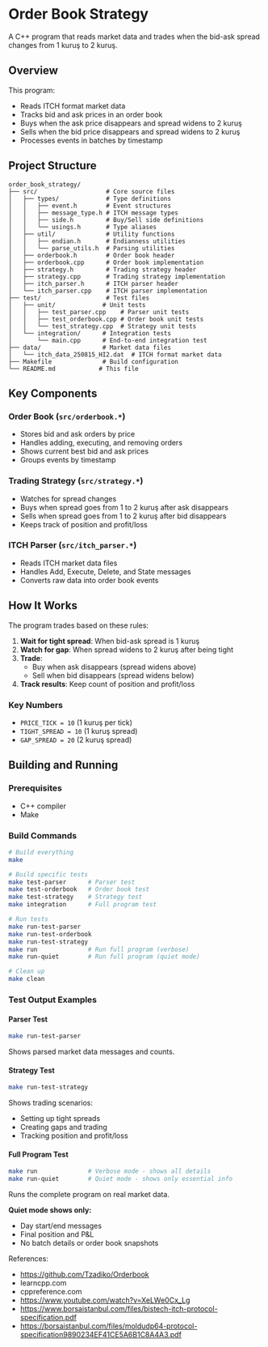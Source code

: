 # Order Book Strategy

A C++ program that reads market data and trades when the bid-ask spread changes from 1 kuruş to 2 kuruş.

## Overview

This program:
- Reads ITCH format market data
- Tracks bid and ask prices in an order book
- Buys when the ask price disappears and spread widens to 2 kuruş
- Sells when the bid price disappears and spread widens to 2 kuruş
- Processes events in batches by timestamp

## Project Structure

```
order_book_strategy/
├── src/                   # Core source files
│   ├── types/             # Type definitions
│   │   ├── event.h        # Event structures
│   │   ├── message_type.h # ITCH message types
│   │   ├── side.h         # Buy/Sell side definitions
│   │   └── usings.h       # Type aliases
│   ├── util/              # Utility functions
│   │   ├── endian.h       # Endianness utilities
│   │   └── parse_utils.h  # Parsing utilities
│   ├── orderbook.h        # Order book header
│   ├── orderbook.cpp      # Order book implementation
│   ├── strategy.h         # Trading strategy header
│   ├── strategy.cpp       # Trading strategy implementation
│   ├── itch_parser.h      # ITCH parser header
│   └── itch_parser.cpp    # ITCH parser implementation
├── test/                  # Test files
│   ├── unit/             # Unit tests
│   │   ├── test_parser.cpp    # Parser unit tests
│   │   ├── test_orderbook.cpp # Order book unit tests
│   │   └── test_strategy.cpp  # Strategy unit tests
│   └── integration/      # Integration tests
│       └── main.cpp      # End-to-end integration test
├── data/                 # Market data files
│   └── itch_data_250815_HI2.dat  # ITCH format market data
├── Makefile              # Build configuration
└── README.md            # This file
```

## Key Components

### Order Book (`src/orderbook.*`)
- Stores bid and ask orders by price
- Handles adding, executing, and removing orders
- Shows current best bid and ask prices
- Groups events by timestamp

### Trading Strategy (`src/strategy.*`)
- Watches for spread changes
- Buys when spread goes from 1 to 2 kuruş after ask disappears
- Sells when spread goes from 1 to 2 kuruş after bid disappears
- Keeps track of position and profit/loss

### ITCH Parser (`src/itch_parser.*`)
- Reads ITCH market data files
- Handles Add, Execute, Delete, and State messages
- Converts raw data into order book events

## How It Works

The program trades based on these rules:

1. **Wait for tight spread**: When bid-ask spread is 1 kuruş
2. **Watch for gap**: When spread widens to 2 kuruş after being tight
3. **Trade**: 
   - Buy when ask disappears (spread widens above)
   - Sell when bid disappears (spread widens below)
4. **Track results**: Keep count of position and profit/loss

### Key Numbers
- `PRICE_TICK = 10` (1 kuruş per tick)
- `TIGHT_SPREAD = 10` (1 kuruş spread)
- `GAP_SPREAD = 20` (2 kuruş spread)

## Building and Running

### Prerequisites
- C++ compiler
- Make

### Build Commands
```bash
# Build everything
make

# Build specific tests
make test-parser      # Parser test
make test-orderbook   # Order book test  
make test-strategy    # Strategy test
make integration      # Full program test

# Run tests
make run-test-parser
make run-test-orderbook
make run-test-strategy
make run              # Run full program (verbose)
make run-quiet        # Run full program (quiet mode)

# Clean up
make clean
```

### Test Output Examples

#### Parser Test
```bash
make run-test-parser
```
Shows parsed market data messages and counts.

#### Strategy Test
```bash
make run-test-strategy
```
Shows trading scenarios:
- Setting up tight spreads
- Creating gaps and trading
- Tracking position and profit/loss

#### Full Program Test
```bash
make run              # Verbose mode - shows all details
make run-quiet        # Quiet mode - shows only essential info
```
Runs the complete program on real market data.

**Quiet mode shows only:**
- Day start/end messages
- Final position and P&L
- No batch details or order book snapshots

References: 
- https://github.com/Tzadiko/Orderbook
- learncpp.com
- cppreference.com
- https://www.youtube.com/watch?v=XeLWe0Cx_Lg
- https://www.borsaistanbul.com/files/bistech-itch-protocol-specification.pdf
- https://borsaistanbul.com/files/moldudp64-protocol-specification9890234EF41CE5A6B1C8A4A3.pdf
